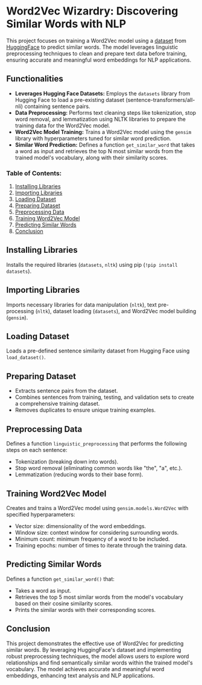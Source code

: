 # Word2Vec Wizardry: Discovering Similar Words with NLP

This project focuses on training a Word2Vec model using a [dataset](https://huggingface.co/datasets/sentence-transformers/all-nli) from [HuggingFace](https://huggingface.co/) to predict similar words. The model leverages linguistic preprocessing techniques to clean and prepare text data before training, ensuring accurate and meaningful word embeddings for NLP applications.

## Functionalities

* **Leverages Hugging Face Datasets:** Employs the `datasets` library from Hugging Face to load a pre-existing dataset (sentence-transformers/all-nli) containing sentence pairs.
* **Data Preprocessing:** Performs text cleaning steps like tokenization, stop word removal, and lemmatization using NLTK libraries to prepare the training data for the Word2Vec model.
* **Word2Vec Model Training:** Trains a Word2Vec model using the `gensim` library with hyperparameters tuned for similar word prediction.
* **Similar Word Prediction:** Defines a function `get_similar_word` that takes a word as input and retrieves the top N most similar words from the trained model's vocabulary, along with their similarity scores.


### Table of Contents:

1. [Installing Libraries](#installing-libraries)
2. [Importing Libraries](#importing-libraries)
3. [Loading Dataset](#loading-dataset)
4. [Preparing Dataset](#preparing-dataset)
5. [Preprocessing Data](#preprocessing-data)
6. [Training Word2Vec Model](#training-word2vec-model)
7. [Predicting Similar Words](#predicting-similar-words)
8. [Conclusion](#conclusion)

## Installing Libraries

Installs the required libraries (`datasets`, `nltk`) using pip (`!pip install datasets`).

## Importing Libraries

Imports necessary libraries for data manipulation (`nltk`), text pre-processing (`nltk`), dataset loading (`datasets`), and Word2Vec model building (`gensim`).

## Loading Dataset

Loads a pre-defined sentence similarity dataset from Hugging Face using `load_dataset()`.

## Preparing Dataset

   - Extracts sentence pairs from the dataset.
   - Combines sentences from training, testing, and validation sets to create a comprehensive training dataset.
   - Removes duplicates to ensure unique training examples.

## Preprocessing Data

Defines a function `linguistic_preprocessing` that performs the following steps on each sentence:
   - Tokenization (breaking down into words).
   - Stop word removal (eliminating common words like "the", "a", etc.).
   - Lemmatization (reducing words to their base form).

## Training Word2Vec Model

Creates and trains a Word2Vec model using `gensim.models.Word2Vec` with specified hyperparameters:
   - Vector size: dimensionality of the word embeddings.
   - Window size: context window for considering surrounding words.
   - Minimum count: minimum frequency of a word to be included.
   - Training epochs: number of times to iterate through the training data.

## Predicting Similar Words

Defines a function `get_similar_word()` that:
   - Takes a word as input.
   - Retrieves the top 5 most similar words from the model's vocabulary based on their cosine similarity scores.
   - Prints the similar words with their corresponding scores.

## Conclusion

This project demonstrates the effective use of Word2Vec for predicting similar words. By leveraging HuggingFace's dataset and implementing robust preprocessing techniques, the model allows users to explore word relationships and find semantically similar words within the trained model's vocabulary. The model achieves accurate and meaningful word embeddings, enhancing text analysis and NLP applications.
